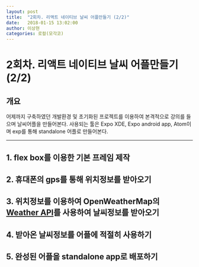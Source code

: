 ```yaml
---
layout: post
title:  "2회차. 리액트 네이티브 날씨 어플만들기 (2/2)"
date:   2018-01-15 13:02:00
author: 이상현
categories: 로컬(모각코)
---
```


# 2회차. 리액트 네이티브 날씨 어플만들기 (2/2)

## 개요

어제까지 구축하였던 개발환경 및 초기화된 프로젝트를 이용하여 본격적으로 강의를 들으며 날씨어플을 만들어본다. 사용되는 툴은 Expo XDE, Expo android app, Atom이며 exp를 통해 standalone 어플로 만들어본다.

---

## 1. flex box를 이용한 기본 프레임 제작

## 2. 휴대폰의 gps를 통해 위치정보를 받아오기

## 3. 위치정보를 이용하여 OpenWeatherMap의 [Weather API](http://openweathermap.org/api)를 사용하여 날씨정보를 받아오기

## 4. 받아온 날씨정보를 어플에 적절히 사용하기

## 5. 완성된 어플을 standalone app로 배포하기
